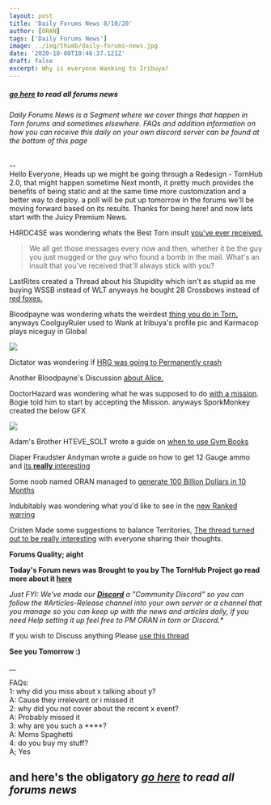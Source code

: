 ```yaml
---
layout: post
title: 'Daily Forums News 8/10/20'
author: [ORAN]
tags: ['Daily Forums News']
image: ../img/thumb/daily-forums-news.jpg
date: '2020-10-08T10:46:37.121Z'
draft: false
excerpt: Why is everyone Wanking to Iribuya?   
---
```


##### _[go here](../../tags/daily-forums-news/) to read all forums news_   



###### Daily Forums News is a Segment where we cover things that happen in Torn forums and sometimes elsewhere. FAQs and addition information on how you can receive this daily on your own discord server can be found at the bottom of this page  

--  
Hello Everyone, Heads up we might be going through a Redesign - TornHub 2.0, that might happen sometime Next month, it pretty much provides the benefits of being static and at the same time more customization and a better way to deploy. a poll will be put up tomorrow in the forums we'll be moving forward based on its results. Thanks for being here! and now lets start with the Juicy Premium News.  



H4RDC4SE was wondering whats the Best Torn insult [you've ever received.](https://www.torn.com/forums.php?p=threads&f=2&t=16189885&b=0&a=0)  

>We all get those messages every now and then, whether it be the guy you just mugged or the guy who found a bomb in the mail. What's an insult that you've received that'll always stick with you?

LastRites created a Thread about his Stupidity which isn't as stupid as me buying WSSB instead of WLT anyways he bought 28 Crossbows instead of [red foxes.](https://www.torn.com/forums.php#/p=threads&f=2&t=16189045&b=0&a=0)  

Bloodpayne was wondering whats the weirdest [thing you do in Torn.](https://www.torn.com/forums.php#/p=threads&f=2&t=16189572&b=0&a=0) anyways CoolguyRuler used to Wank at Iribuya's profile pic and Karmacop plays niceguy in Global   

![](https://i.ibb.co/2yhm53k/4hhuik.jpg)  

Dictator was wondering if [HRG was going to Permanently crash](https://www.torn.com/forums.php#/p=threads&f=2&t=16189768&b=0&a=0)  

Another Bloodpayne's Discussion [about Alice.](https://www.torn.com/forums.php#/p=threads&f=2&t=16189646&b=0&a=0)  

DoctorHazard was wondering what he was supposed to do [with a mission](https://www.torn.com/forums.php#/p=threads&f=3&t=16189827&b=0&a=0). Bogie told him to start by accepting the Mission. anyways SporkMonkey created the below GFX  

![](https://i.postimg.cc/9Q8sKz0K/E09-F3494-BF38-4293-808-D-A27-D2-A2-B0666.jpg)  

Adam's Brother HTEVE_SOLT wrote a guide on [when to use Gym Books](https://www.torn.com/forums.php#/p=threads&f=61&t=16189786&b=0&a=0)  

Diaper Fraudster Andyman wrote a guide on how to get 12 Gauge ammo and [its **really** interesting](https://www.torn.com/forums.php#/p=threads&f=61&t=16189652&b=0&a=0)  

Some noob named ORAN managed to [generate 100 Billion Dollars in 10 Months](https://www.torn.com/forums.php#/p=threads&f=16&t=16189929&b=0&a=0)

Indubitably was wondering what you'd like to see in the [new Ranked warring](https://www.torn.com/forums.php#/p=threads&f=9&t=16189674&b=0&a=0)  

Cristen Made some suggestions to balance Territories,  [The thread turned out to be really interesting](https://www.torn.com/forums.php#/p=threads&f=4&t=16189171&b=0&a=0) with everyone sharing their thoughts.  





**Forums Quality; aight**  

**Today's Forum news was Brought to you by The TornHub Project go read more about it [here](https://torn.oran.pw/welcome-to-tornhub/)**   

_Just FYI: We've made our **[Discord](https://discord.gg/yvNCTXB)** a "Community Discord" so you can follow the #Articles-Release channel into your own server or a channel that you manage so you can keep up with the news and articles daily, if you need Help setting it up feel free to PM ORAN in torn or Discord.*_   

If you wish to Discuss anything Please [use this thread](https://www.torn.com/forums.php#/p=threads&f=2&t=16166542)   

**See you Tomorrow :)**  

__

FAQs:  
1: why did you miss about x talking about y?  
A: Cause they irrelevant or i missed it   
2: why did you not cover about the recent x event?  
A: Probably missed it  
3: why are you such a ****?  
A: Moms Spaghetti  
4: do you buy my stuff?  
A; Yes  

## and here's the obligatory _[go here](../../tags/daily-forums-news/) to read all forums news_  
